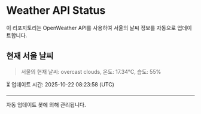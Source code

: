 
# Weather API Status

이 리포지토리는 OpenWeather API를 사용하여 서울의 날씨 정보를 자동으로 업데이트합니다.

## 현재 서울 날씨
> 서울의 현재 날씨: overcast clouds, 온도: 17.34°C, 습도: 55%

⏳ 업데이트 시간: 2025-10-22 08:23:58 (UTC)

---
자동 업데이트 봇에 의해 관리됩니다.

